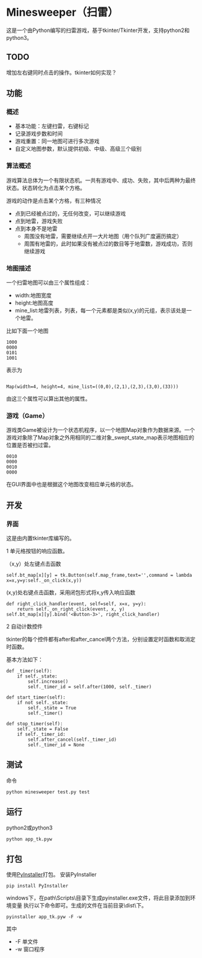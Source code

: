 # Minesweeper（扫雷）

这是一个由Python编写的扫雷游戏，基于tkinter/Tkinter开发，支持python2和python3。

## TODO

增加左右键同时点击的操作。tkinter如何实现？

## 功能

### 概述

* 基本功能：左键扫雷，右键标记
* 记录游戏步数和时间
* 游戏重置：同一地图可进行多次游戏
* 自定义地图参数，默认提供初级、中级、高级三个级别

### 算法概述

游戏算法总体为一个有限状态机。一共有游戏中、成功、失败，其中后两种为最终状态。状态转化为点击某个方格。

游戏的动作是点击某个方格，有三种情况

* 点到已经被点过的，无任何改变，可以继续游戏
* 点到地雷，游戏失败
* 点到本身不是地雷
    * 周围没有地雷，需要继续点开一大片地图（用个队列广度遍历搞定）
    * 周围有地雷的，此时如果没有被点过的数目等于地雷数，游戏成功，否则继续游戏

### 地图描述

一个扫雷地图可以由三个属性组成：

* width:地图宽度
* height:地图高度
* mine_list:地雷列表，列表，每一个元素都是类似(x,y)的元组，表示该处是一个地雷。

比如下面一个地图

```
1000
0000
0101
1001
```
表示为

```

Map(width=4, height=4, mine_list=((0,0),(2,1),(2,3),(3,0),(33)))
```
由这三个属性可以算出其他的属性。


### 游戏（Game）

游戏类Game被设计为一个状态机程序，以一个地图Map对象作为数据来源。一个游戏对象除了Map对象之外用相同的二维对象_swept_state_map表示地图相应的位置是否被扫过雷。

```
0010
0000
0010
0000
```

在GUI界面中也是根据这个地图改变相应单元格的状态。

## 开发

### 界面

这是由内置tkinter库编写的。

1 单元格按钮的响应函数。

（x,y）处左键点击函数

```
self.bt_map[x][y] = tk.Button(self.map_frame,text='',command = lambda x=x,y=y:self._on_click(x,y))
```

(x,y)处右键点击函数，采用闭包形式将x,y传入响应函数

```
def right_click_handler(event, self=self, x=x, y=y):
    return self._on_right_click(event, x, y)
self.bt_map[x][y].bind('<Button-3>', right_click_handler)
```

2 自动计数控件

tkinter的每个控件都有after和after_cancel两个方法，分别设置定时函数和取消定时函数。

基本方法如下：

```
def _timer(self):
    if self._state:
        self.increase()
        self._timer_id = self.after(1000, self._timer)

def start_timer(self):
    if not self._state:
        self._state = True
        self._timer()

def stop_timer(self):
    self._state = False
    if self._timer_id:
        self.after_cancel(self._timer_id)
        self._timer_id = None
```

## 测试

命令

```
python minesweeper test.py test
```

## 运行

python2或python3

```
python app_tk.pyw
```

## 打包

使用[PyInstaller](https://pythonhosted.org/PyInstaller/)打包。
安装PyInstaller

```
pip install PyInstaller
```
 windows下，在path\Scripts\目录下生成pyinstaller.exe文件，将此目录添加到环境变量
  执行以下命令即可。生成的文件在当前目录\dist\下。
```
pyinstaller app_tk.pyw -F -w
```
其中

- -F 单文件
- -w 窗口程序



